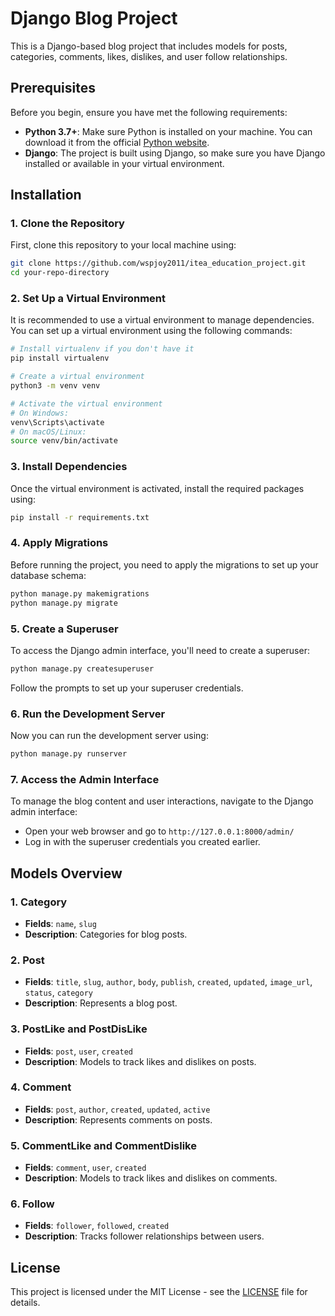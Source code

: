
# Django Blog Project

This is a Django-based blog project that includes models for posts, categories, comments, likes, dislikes, and user follow relationships.

## Prerequisites

Before you begin, ensure you have met the following requirements:

- **Python 3.7+**: Make sure Python is installed on your machine. You can download it from the official [Python website](https://www.python.org/downloads/).
- **Django**: The project is built using Django, so make sure you have Django installed or available in your virtual environment.

## Installation

### 1. Clone the Repository

First, clone this repository to your local machine using:

```bash
git clone https://github.com/wspjoy2011/itea_education_project.git
cd your-repo-directory
```

### 2. Set Up a Virtual Environment

It is recommended to use a virtual environment to manage dependencies. You can set up a virtual environment using the following commands:

```bash
# Install virtualenv if you don't have it
pip install virtualenv

# Create a virtual environment
python3 -m venv venv

# Activate the virtual environment
# On Windows:
venv\Scripts\activate
# On macOS/Linux:
source venv/bin/activate
```

### 3. Install Dependencies

Once the virtual environment is activated, install the required packages using:

```bash
pip install -r requirements.txt
```

### 4. Apply Migrations

Before running the project, you need to apply the migrations to set up your database schema:

```bash
python manage.py makemigrations
python manage.py migrate
```

### 5. Create a Superuser

To access the Django admin interface, you'll need to create a superuser:

```bash
python manage.py createsuperuser
```

Follow the prompts to set up your superuser credentials.

### 6. Run the Development Server

Now you can run the development server using:

```bash
python manage.py runserver
```

### 7. Access the Admin Interface

To manage the blog content and user interactions, navigate to the Django admin interface:

- Open your web browser and go to `http://127.0.0.1:8000/admin/`
- Log in with the superuser credentials you created earlier.

## Models Overview

### 1. Category
- **Fields**: `name`, `slug`
- **Description**: Categories for blog posts.

### 2. Post
- **Fields**: `title`, `slug`, `author`, `body`, `publish`, `created`, `updated`, `image_url`, `status`, `category`
- **Description**: Represents a blog post.

### 3. PostLike and PostDisLike
- **Fields**: `post`, `user`, `created`
- **Description**: Models to track likes and dislikes on posts.

### 4. Comment
- **Fields**: `post`, `author`, `created`, `updated`, `active`
- **Description**: Represents comments on posts.

### 5. CommentLike and CommentDislike
- **Fields**: `comment`, `user`, `created`
- **Description**: Models to track likes and dislikes on comments.

### 6. Follow
- **Fields**: `follower`, `followed`, `created`
- **Description**: Tracks follower relationships between users.

## License

This project is licensed under the MIT License - see the [LICENSE](LICENSE) file for details.
